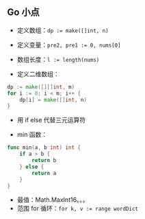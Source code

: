 ## Go 小点

- 定义数组：`dp := make([]int, n)`

- 定义变量：`pre2, pre1 := 0, nums[0]`

- 数组长度：`l := length(nums)`

- 定义二维数组：

```go
dp := make([][]int, m)
for i := 0; i < m; i++ {
	dp[i] = make([]int, n)
}
```

- 用 if else 代替三元运算符

- min 函数：

```go
func min(a, b int) int {
    if a > b {
        return b
    } else {
        return a
    }
}
```

- 最值：Math.MaxInt16。。。
- 范围 for 循环：`for k, v := range wordDict`

